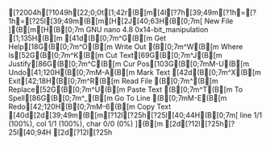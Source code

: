 [?2004h[?1049h[22;0;0t[1;42r(B[m[4l[?7h[39;49m[?1h=[?1h=[?25l[39;49m(B[m[H[2J[40;63H(B[0;7m[ New File ](B[m[H(B[0;7m  GNU nano 4.8                                             0x14-bit_manipulation                                                        [1;135H(B[m[41d(B[0;7m^G(B[m Get Help[18G(B[0;7m^O(B[m Write Out     (B[0;7m^W(B[m Where Is[52G(B[0;7m^K(B[m Cut Text[69G(B[0;7m^J(B[m Justify[86G(B[0;7m^C(B[m Cur Pos[103G(B[0;7mM-U(B[m Undo[41;120H(B[0;7mM-A(B[m Mark Text[42d(B[0;7m^X(B[m Exit[42;18H(B[0;7m^R(B[m Read File     (B[0;7m^\(B[m Replace[52G(B[0;7m^U(B[m Paste Text    (B[0;7m^T(B[m To Spell[86G(B[0;7m^_(B[m Go To Line    (B[0;7mM-E(B[m Redo[42;120H(B[0;7mM-6(B[m Copy Text[40d[2d[39;49m(B[m[?12l[?25h[?25l[40;44H(B[0;7m[ line 1/1 (100%), col 1/1 (100%), char 0/0 (0%) ](B[m[2d[?12l[?25h[?25l[40;94H[2d[?12l[?25h